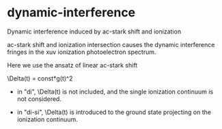 # dynamic-interference
Dynamic interference induced by ac-stark shift and ionization

ac-stark shift and ionization intersection causes the dynamic interference fringes in the xuv ionization photoelectron spectrum.

Here we use the ansatz of linear ac-stark shift

\Delta(t) = const*g(t)^2

- in "di", \Delta(t) is not included, and the single ionization continuum is not considered.

- in "di-si", \Delta(t) is introduced to the ground state projecting on the ionization continuum. 

